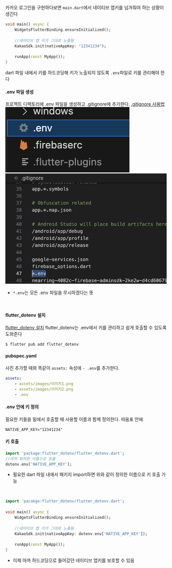 카카오 로그인을 구현하다보면 `main.dart`에서 네이티브 앱키를 넘겨줘야 하는 상황이 생긴다
```dart
void main() async {
	WidgetsFlutterBinding.ensureInitialized();
	
	//네이티브 앱 키가 그대로 노출됨
	KakaoSdk.init(nativeAppKey: "12341234");
	
	runApp(const MyApp());
}
```
dart 파일 내에서 키를 하드코딩해 키가 노출되지 않도록 `.env`파일로 키를 관리해야 한다
<br>

#### .env 파일 생성
프로젝트 디렉토리에 .env 파일을 생성하고 .gitignore에 추가한다.
[.gitignore 사용법](/git/gitignore%20사용)
![](/images/Pasted%20image%2020240225160352.png)
![](/images/Pasted%20image%2020240225160428.png)
- `*.env`는 모든 .env 파일을 무시하겠다는 뜻
<br>

#### flutter_dotenv 설치
[flutter_dotenv 설치](https://pub.dev/packages/flutter_dotenv/install)
flutter_dotenv는 .env에서 키를 관리하고 쉽게 호출할 수 있도록 도와준다
```dart
$ flutter pub add flutter_dotenv
```
#### pubspec.yaml
사진 추가할 때와 똑같이 `assets:` 속성에 `- .env`를 추가한다.
```yaml
assets:
	- assets/images/이미지1.png
	- assets/images/이미지2.png
	- .env
```

#### .env 안에 키 정의
필요한 키들을 밑에서 호출할 때 사용할 이름과 함께 정의한다. 따옴표 안에 
```env
NATIVE_APP_KEY="12341234"
```
#### 키 호출
```dart
import 'package:flutter_dotenv/flutter_dotenv.dart';
//아까 정의한 이름으로 호출
dotenv.env['NATIVE_APP_KEY'];
```
- 필요한 dart 파일 내에서 패키지 import하면 위와 같이 정의한 이름으로 키 호출 가능
<br>

```dart
import 'pacakge:flutter_dotenv/flutter_dotenv.dart';

void main() async {
	WidgetsFlutterBinding.ensureInitialized();
	
	//네이티브 앱 키가 그대로 노출됨
	KakaoSdk.init(nativeAppKey: dotenv.env['NATIVE_APP_KEY']);
	
	runApp(const MyApp());
}
```
- 이제 아까 하드코딩으로 들어갔던 네이티브 앱키를 보호할 수 있음